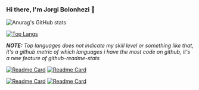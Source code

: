 ### Hi there, I'm Jorgi Bolonhezi 👋

![Anurag's GitHub stats](https://github-readme-stats.vercel.app/api?username=Holyblade&show_icons=true&theme=radical)

[![Top Langs](https://github-readme-stats.vercel.app/api/top-langs/?username=Holyblade&show_icons=true&theme=radical&layout=default)](https://github.com/Holyblade?tab=overview)

***NOTE:*** *Top languages does not indicate my skill level or something like that, it's a github metric of which languages i have the most code on github, it's a new feature of github-readme-stats*

[![Readme Card](https://github-readme-stats.vercel.app/api/pin/?username=Holyblade&show_icons=true&theme=radical&repo=Conversor_de_Logs_da_Eduzz)](https://github.com/Holyblade/Conversor_de_Logs_da_Eduzz)
[![Readme Card](https://github-readme-stats.vercel.app/api/pin/?username=Holyblade&show_icons=true&theme=radical&repo=Conversor_de_Logs_do_Nutror)](https://github.com/Holyblade/Conversor_de_Logs_do_Nutror)

[![Readme Card](https://github-readme-stats.vercel.app/api/pin/?username=Holyblade&show_icons=true&theme=radical&repo=FacebookConversionAPI-Eduzz)](https://github.com/Holyblade/FacebookConversionAPI-Eduzz)
[![Readme Card](https://github-readme-stats.vercel.app/api/pin/?username=Holyblade&show_icons=true&theme=radical&repo=Conversor_de_Logs_do_MailChimp)](https://github.com/Holyblade/Conversor_de_Logs_do_MailChimp)
